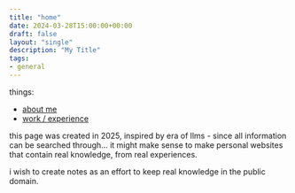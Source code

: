 ```yaml
---
title: "home"
date: 2024-03-28T15:00:00+00:00
draft: false
layout: "single"
description: "My Title"
tags:
- general
---
```


things:
- [about me](/about/)
- [work / experience](/work/)

this page was created in 2025, inspired by era of llms - since all information can be searched through...
it might make sense to make personal websites that contain real knowledge, from real experiences.

i wish to create notes as an effort to keep real knowledge in the public domain.
